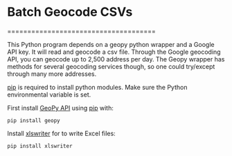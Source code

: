 # Batch Geocode CSVs

=====================================

This Python program depends on a geopy python wrapper and a Google API key. It will read and geocode a csv file. Through the Google geocoding API, you can geocode up to 2,500 address per day. The Geopy wrapper has methods for several geocoding services though, so one could try/except through many more addresses.

[pip](http://www.pip-installer.org/en/latest/) is required to install python modules. Make sure the Python environmental variable is set.

First install [GeoPy API](https://github.com/geopy/geopy) using [pip](http://www.pip-installer.org/en/latest/) with:

    pip install geopy

Install [xlswriter](https://xlsxwriter.readthedocs.io/index.html) for to write Excel files:

    pip install xlswriter


